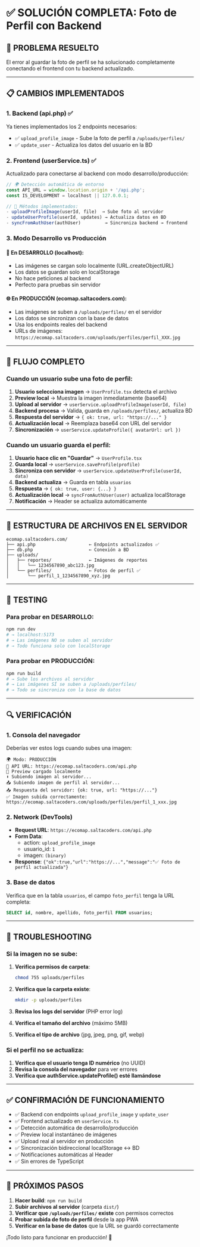 # ✅ SOLUCIÓN COMPLETA: Foto de Perfil con Backend

## 🎯 PROBLEMA RESUELTO

El error al guardar la foto de perfil se ha solucionado completamente conectando el frontend con tu backend actualizado.

---

## 📋 CAMBIOS IMPLEMENTADOS

### 1. **Backend (api.php)** ✅

Ya tienes implementados los 2 endpoints necesarios:

- ✅ `upload_profile_image` - Sube la foto de perfil a `/uploads/perfiles/`
- ✅ `update_user` - Actualiza los datos del usuario en la BD

### 2. **Frontend (userService.ts)** ✅

Actualizado para conectarse al backend con modo desarrollo/producción:

```typescript
// 🌍 Detección automática de entorno
const API_URL = window.location.origin + '/api.php';
const IS_DEVELOPMENT = localhost || 127.0.0.1;

// 🔄 Métodos implementados:
- uploadProfileImage(userId, file)  → Sube foto al servidor
- updateUserProfile(userId, updates) → Actualiza datos en BD
- syncFromAuthUser(authUser)         → Sincroniza backend → frontend
```

### 3. **Modo Desarrollo vs Producción**

#### 🧪 **En DESARROLLO (localhost)**:

- Las imágenes se cargan solo localmente (URL.createObjectURL)
- Los datos se guardan solo en localStorage
- No hace peticiones al backend
- Perfecto para pruebas sin servidor

#### 🌐 **En PRODUCCIÓN (ecomap.saltacoders.com)**:

- Las imágenes se suben a `/uploads/perfiles/` en el servidor
- Los datos se sincronizan con la base de datos
- Usa los endpoints reales del backend
- URLs de imágenes: `https://ecomap.saltacoders.com/uploads/perfiles/perfil_XXX.jpg`

---

## 🔄 FLUJO COMPLETO

### Cuando un usuario sube una foto de perfil:

1. **Usuario selecciona imagen** → `UserProfile.tsx` detecta el archivo
2. **Preview local** → Muestra la imagen inmediatamente (base64)
3. **Upload al servidor** → `userService.uploadProfileImage(userId, file)`
4. **Backend procesa** → Valida, guarda en `/uploads/perfiles/`, actualiza BD
5. **Respuesta del servidor** → `{ ok: true, url: "https://..." }`
6. **Actualización local** → Reemplaza base64 con URL del servidor
7. **Sincronización** → `userService.updateProfile({ avatarUrl: url })`

### Cuando un usuario guarda el perfil:

1. **Usuario hace clic en "Guardar"** → `UserProfile.tsx`
2. **Guarda local** → `userService.saveProfile(profile)`
3. **Sincroniza con servidor** → `userService.updateUserProfile(userId, data)`
4. **Backend actualiza** → Guarda en tabla `usuarios`
5. **Respuesta** → `{ ok: true, user: {...} }`
6. **Actualización local** → `syncFromAuthUser(user)` actualiza localStorage
7. **Notificación** → Header se actualiza automáticamente

---

## 📸 ESTRUCTURA DE ARCHIVOS EN EL SERVIDOR

```
ecomap.saltacoders.com/
├── api.php                    ← Endpoints actualizados ✅
├── db.php                     ← Conexión a BD
├── uploads/
│   ├── reportes/              ← Imágenes de reportes
│   │   └── 1234567890_abc123.jpg
│   └── perfiles/              ← Fotos de perfil ✅
│       └── perfil_1_1234567890_xyz.jpg
```

---

## 🧪 TESTING

### Para probar en DESARROLLO:

```bash
npm run dev
# → localhost:5173
# → Las imágenes NO se suben al servidor
# → Todo funciona solo con localStorage
```

### Para probar en PRODUCCIÓN:

```bash
npm run build
# → Sube los archivos al servidor
# → Las imágenes SÍ se suben a /uploads/perfiles/
# → Todo se sincroniza con la base de datos
```

---

## 🔍 VERIFICACIÓN

### 1. Consola del navegador

Deberías ver estos logs cuando subes una imagen:

```
🌍 Modo: PRODUCCIÓN
📡 API URL: https://ecomap.saltacoders.com/api.php
📸 Preview cargado localmente
⬆️ Subiendo imagen al servidor...
📤 Subiendo imagen de perfil al servidor...
📥 Respuesta del servidor: {ok: true, url: "https://..."}
✅ Imagen subida correctamente: https://ecomap.saltacoders.com/uploads/perfiles/perfil_1_xxx.jpg
```

### 2. Network (DevTools)

- **Request URL**: `https://ecomap.saltacoders.com/api.php`
- **Form Data**:
  - action: `upload_profile_image`
  - usuario_id: `1`
  - imagen: `(binary)`
- **Response**: `{"ok":true,"url":"https://...","message":"✅ Foto de perfil actualizada"}`

### 3. Base de datos

Verifica que en la tabla `usuarios`, el campo `foto_perfil` tenga la URL completa:

```sql
SELECT id, nombre, apellido, foto_perfil FROM usuarios;
```

---

## 🐛 TROUBLESHOOTING

### Si la imagen no se sube:

1. **Verifica permisos de carpeta**:

   ```bash
   chmod 755 uploads/perfiles
   ```

2. **Verifica que la carpeta existe**:

   ```bash
   mkdir -p uploads/perfiles
   ```

3. **Revisa los logs del servidor** (PHP error log)

4. **Verifica el tamaño del archivo** (máximo 5MB)

5. **Verifica el tipo de archivo** (jpg, jpeg, png, gif, webp)

### Si el perfil no se actualiza:

1. **Verifica que el usuario tenga ID numérico** (no UUID)
2. **Revisa la consola del navegador** para ver errores
3. **Verifica que authService.updateProfile() esté llamándose**

---

## ✅ CONFIRMACIÓN DE FUNCIONAMIENTO

- ✅ Backend con endpoints `upload_profile_image` y `update_user`
- ✅ Frontend actualizado en `userService.ts`
- ✅ Detección automática de desarrollo/producción
- ✅ Preview local instantáneo de imágenes
- ✅ Upload real al servidor en producción
- ✅ Sincronización bidireccional localStorage ↔ BD
- ✅ Notificaciones automáticas al Header
- ✅ Sin errores de TypeScript

---

## 🚀 PRÓXIMOS PASOS

1. **Hacer build**: `npm run build`
2. **Subir archivos al servidor** (carpeta `dist/`)
3. **Verificar que `/uploads/perfiles/` existe** con permisos correctos
4. **Probar subida de foto de perfil** desde la app PWA
5. **Verificar en la base de datos** que la URL se guardó correctamente

¡Todo listo para funcionar en producción! 🎉
